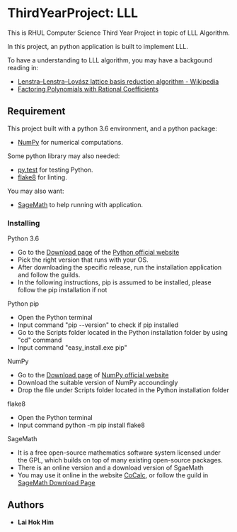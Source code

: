 # ThirdYearProject: LLL
This is RHUL Computer Science Third Year Project in topic of LLL Algorithm.

In this project, an python application is built to implement LLL.

To have a understanding to LLL algorithm, you may have a backgound reading in:
* [Lenstra–Lenstra–Lovász lattice basis reduction algorithm - Wikipedia](https://en.wikipedia.org/wiki/Lenstra%E2%80%93Lenstra%E2%80%93Lov%C3%A1sz_lattice_basis_reduction_algorithm)
* [Factoring Polynomials with Rational Coefficients](https://www.math.leidenuniv.nl/~hwl/PUBLICATIONS/1982f/art.pdf)

## Requirement

This project built with a python 3.6 environment, and a python package:
* [NumPy](http://www.numpy.org/) for numerical computations.

 Some python library may also needed:
* [py.test](https://docs.pytest.org/en/latest/contents.html) for testing Python.
* [flake8](http://flake8.pycqa.org/en/latest/) for linting.

You may also want:
* [SageMath](http://www.sagemath.org/index.html) to help running with application.

### Installing

Python 3.6
* Go to the [Download page](https://www.python.org/downloads/) of the [Python official website](https://www.python.org)
* Pick the right version that runs with your OS.
* After downloading the specific release, run the installation application and follow the guilds. 
* In the following instructions, pip is assumed to be installed, please follow the pip installation if not

Python pip
* Open the Python terminal
* Input command "pip --version" to check if pip installed
* Go to the Scripts folder located in the Python installation folder by using "cd" command
* Input command "easy_install.exe pip"

NumPy
* Go to the [Download page](https://www.scipy.org/scipylib/download.html) of [NumPy official website](http://www.numpy.org/)
* Download the suitable version of NumPy accoundingly
* Drop the file under Scripts folder located in the Python installation folder

flake8
* Open the Python terminal
* Input command python -m pip install flake8

SageMath
* It is a free open-source mathematics software system licensed under the GPL, which builds on top of many existing open-source packages.
* There is an online version and a download version of SgaeMath
* You may use it online in the website [CoCalc](https://cocalc.com/), or follow the guild in [SageMath Download Page](http://www.sagemath.org/download.html)

## Authors

* **Lai Hok Him**
